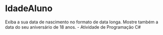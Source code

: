 # IdadeAluno
Exiba a sua data de nascimento no formato de data longa. Mostre também a data do seu aniversário de 18 anos. - Atividade de Programação C#
